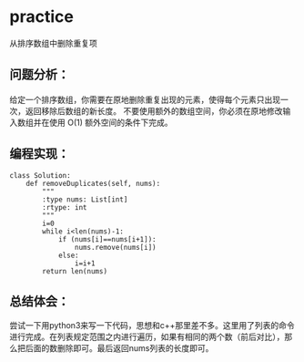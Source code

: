 # practice
从排序数组中删除重复项
## 问题分析：
#### 
给定一个排序数组，你需要在原地删除重复出现的元素，使得每个元素只出现一次，返回移除后数组的新长度。
不要使用额外的数组空间，你必须在原地修改输入数组并在使用 O(1) 额外空间的条件下完成。
## 编程实现：
```Python3
class Solution:
    def removeDuplicates(self, nums):
        """
        :type nums: List[int]
        :rtype: int
        """
        i=0
        while i<len(nums)-1:
            if (nums[i]==nums[i+1]):
                nums.remove(nums[i])
            else:
                i=i+1
        return len(nums)
```
## 总结体会：
尝试一下用python3来写一下代码，思想和c++那里差不多。这里用了列表的命令进行完成。在列表规定范围之内进行遍历，如果有相同的两个数（前后对比），那么把后面的数删除即可。最后返回nums列表的长度即可。

